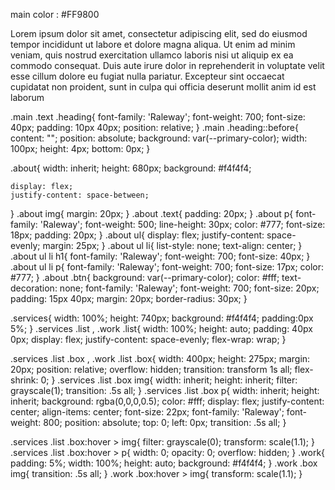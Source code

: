
  main color : #FF9800

 Lorem ipsum dolor sit amet, consectetur adipiscing elit, sed do eiusmod tempor incididunt ut labore et dolore magna aliqua. Ut enim ad minim veniam, quis nostrud exercitation ullamco laboris nisi ut aliquip ex ea commodo consequat. Duis aute irure dolor in reprehenderit in voluptate velit esse cillum dolore eu fugiat nulla pariatur. Excepteur sint occaecat cupidatat non proident, sunt in culpa qui officia deserunt mollit anim id est laborum



 
.main .text .heading{
    font-family: 'Raleway';
    font-weight: 700;
    font-size: 40px;
    padding: 10px 40px;
    position: relative;
}
.main .heading::before{
    content: "";
    position: absolute;
    background: var(--primary-color);
    width: 100px;
    height: 4px;
    bottom: 0px;
}

.about{
    width: inherit;
    height: 680px;
    background: #f4f4f4;
   
    display: flex;
    justify-content: space-between;
}
.about img{
    margin: 20px;
}
.about .text{
    padding: 20px;
}
.about p{
    font-family: 'Raleway';
    font-weight: 500;
    line-height: 30px;
    color: #777;
    font-size: 18px;
    padding: 20px;
}
.about ul{
    display: flex;
    justify-content: space-evenly;
    margin: 25px;
}
.about ul li{
    list-style: none;
    text-align: center;
}
.about ul li h1{
    font-family: 'Raleway';
    font-weight: 700;
    font-size: 40px;
}
.about ul li p{
    font-family: 'Raleway';
    font-weight: 700;
    font-size: 17px;
    color: #777;
}
.about .btn{
    background: var(--primary-color);
    color: #fff;
    text-decoration: none;
    font-family: 'Raleway';
    font-weight: 700;
    font-size: 20px;
    padding: 15px 40px;
    margin: 20px;
    border-radius: 30px;
}


.services{
    width: 100%;
    height: 740px;
    background: #f4f4f4;
    padding:0px 5%;
}
.services .list , .work .list{
    width: 100%;
    height: auto;
    padding: 40px 0px;
    display: flex;
    justify-content: space-evenly;
    flex-wrap: wrap;
}

.services .list .box , .work .list .box{
    width: 400px;
    height: 275px;
    margin: 20px;
    position: relative;
    overflow: hidden;
    transition: transform 1s all;
    flex-shrink: 0;
}
.services .list .box img{
    width: inherit;
    height: inherit;
    filter: grayscale(1);
    transition: .5s all;
}
.services .list .box p{
    width: inherit;
    height: inherit;
    background: rgba(0,0,0,0.5);
    color: #fff;
    display: flex;
    justify-content: center;
    align-items: center;
    font-size: 22px;
    font-family: 'Raleway';
    font-weight: 800;
    position: absolute;
    top: 0;
    left: 0px;
    transition: .5s all;
}

.services .list .box:hover > img{
    filter: grayscale(0);
    transform: scale(1.1);
}
.services .list .box:hover > p{
    width: 0;
    opacity: 0;
    overflow: hidden;
}
.work{
    padding: 5%;
    width: 100%;
    height: auto;
    background: #f4f4f4;
}
.work .box img{
    transition: .5s all;
}
.work .box:hover > img{
    transform: scale(1.1);
}
